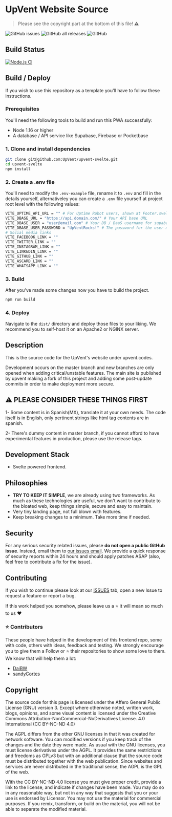 # UpVent Website Source

> Please see the copyright part at the bottom of this file! :warning:

![GitHub issues](https://img.shields.io/github/issues/UpVent/upvent-svelte)
![GitHub all releases](https://img.shields.io/github/downloads/UpVent/upvent-svelte/total)
![GitHub](https://img.shields.io/github/license/UpVent/upvent-svelte)

## Build Status
[![Node.js CI](https://github.com/UpVent/upvent-svelte/actions/workflows/node.js.yml/badge.svg)](https://github.com/UpVent/upvent-svelte/actions/workflows/node.js.yml)

## Build / Deploy

If you wish to use this repository as a template you'll have to follow these instructions.

### Prerequisites
You'll need the following tools to build and run this PWA successfully:

- Node 1.16 or higher
- A database / API service like Supabase, Firebase or Pocketbase

### 1. Clone and install dependencies
```sh
git clone git@github.com:UpVent/upvent-svelte.git
cd upvent-svelte
npm install
```

### 2. Create a .env file

You'll need to modify the `.env-example` file, rename it to `.env` and fill in the details yourself, alternativeley you can create a `.env` file yourself at project root level with the following values:

```sh
VITE_UPTIME_API_URL = "" # For Uptime Robot users, shown at Footer.svelte component
VITE_DBASE_URL = "https://api.domain.com/" # Your API base URL
VITE_DBASE_USER = "user@email.com" # Your DB / BaaS username for supabase, firebase or pocketbase
VITE_DBASE_USER_PASSWORD = "UpVentRocks!" # The password for the user mentioned above
# Social media links
VITE_FACEBOOK_LINK = ""
VITE_TWITTER_LINK = ""
VITE_INSTAGRAM_LINK = ""
VITE_LINKEDIN_LINK = ""
VITE_GITHUB_LINK = ""
VITE_ASCARD_LINK = ""
VITE_WHATSAPP_LINK = ""
```

### 3. Build

After you've made some changes now you have to build the project.

```sh
npm run build
```

### 4. Deploy

Navigate to the `dist/` directory and deploy those files to your liking. We recommend you to self-host it on an Apache2 or NGINX server.

## Description

This is the source code for the UpVent's website under upvent.codes.

Development occurs on the master branch and new branches are only opened when adding critical/unstable features. The main site is published by upvent making a fork of this project and adding some post-update commits in order to make deployment more secure.

## :warning: PLEASE CONSIDER THESE THINGS FIRST

1- Some content is in Spanish(MX), translate it at your own needs. The code itself is in English, only pertinent strings like html tag contents are in spanish.

2- There's dummy content in master branch, if you cannot afford to have experimental features in production, please use the release tags.

## Development Stack
- Svelte powered frontend.

## Philosophies
- **TRY TO KEEP IT SIMPLE**, we are already using two frameworks. As much as these technologies are useful, we don't want to contribute to the bloated web, keep things simple, secure and easy to maintain.
- Very tiny landing page, not full blown with features.
- Keep breaking changes to a minimum. Take more time if needed.

## Security
For any serious security related issues, please **do not open a public GitHub issue**. 
Instead, email them to [our issues email](mailto:upventmx@gmail.com). We provide a quick response of security reports within 24 hours and should apply patches ASAP (also, feel free to contribute a fix for the issue).

## Contributing

If you wish to continue please look at our [ISSUES](https://github.com/UpVent/upvent.codes/issues) tab, open a new Issue to request a feature or report a bug.

If this work helped you somehow, please leave us a :star: it will mean so much to us :heart:

### :star: Contributors
These people have helped in the development of this frontend repo, some with code, others with ideas, feedback and testing.
We strongly encourage you to give them a Follow or :star: their repositories to show some love to them. We know that will help them a lot:

- [DaiBW](https://github.com/Dai-BW)
- [sandyCortes](https://github.com/sandyCortes)


## Copyright
The source code for this page is licensed under the Affero General Public License (GNU) version 3. Except where otherwise noted, written work, blogs, opinions, and some visual content is licensed under the Creative Commons Attribution-NonCommercial-NoDerivatives License. 4.0 International (CC BY-NC-ND 4.0)

The AGPL differs from the other GNU licenses in that it was created for network software. You can modified versions if you keep track of the changes and the date they were made. As usual with the GNU licenses, you must license derivatives under the AGPL. It provides the same restrictions and freedoms as GPLv3 but with an additional clause that the source code must be distributed together with the web publication. Since websites and services are never distributed in the traditional sense, the AGPL is the GPL of the web.

With the CC BY-NC-ND 4.0 license you must give proper credit, provide a link to the license, and indicate if changes have been made. You may do so in any reasonable way, but not in any way that suggests that you or your use is endorsed by Licensor. You may not use the material for commercial purposes. If you remix, transform, or build on the material, you will not be able to separate the modified material.
